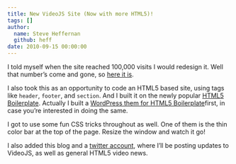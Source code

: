 ```yaml
---
title: New VideoJS Site (Now with more HTML5)!
tags: []
author:
  name: Steve Heffernan
  github: heff
date: 2010-09-15 00:00:00
---
```


I told myself when the site reached 100,000 visits I would redesign it. Well that number&rsquo;s come and gone, so [here it is](http://videojs.com).

I also took this as an opportunity to code an HTML5 based site, using tags like `header`, `footer`, and `section`. And I built it on the newly popular [HTML5 Boilerplate](http://html5boilerplate.com/). Actually I built a [WordPress them for HTML5 Boilerplate](http://github.com/zencoder/html5-boilerplate-for-wordpress)first, in case you&rsquo;re interested in doing the same.

I got to use some fun CSS tricks throughout as well. One of them is the thin color bar at the top of the page. Resize the window and watch it go!

I also added this blog and a [twitter account](http://twitter.com/videojs), where I&rsquo;ll be posting updates to VideoJS, as well as general HTML5 video news.
